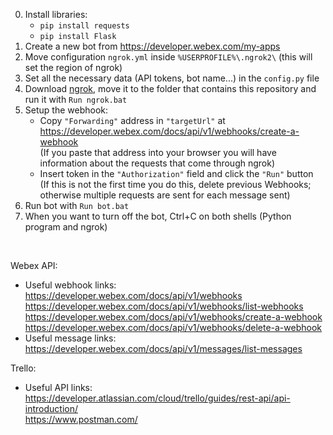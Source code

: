 0. Install libraries:
	- `pip install requests`
	- `pip install Flask`
1. Create a new bot from https://developer.webex.com/my-apps
2. Move configuration `ngrok.yml` inside `%USERPROFILE%\.ngrok2\` (this will set the region of ngrok)
3. Set all the necessary data (API tokens, bot name...) in the `config.py` file
4. Download [ngrok](https://ngrok.com/download), move it to the folder that contains this repository and run it with `Run ngrok.bat`
5. Setup the webhook:
	- Copy `"Forwarding"` address in `"targetUrl"` at https://developer.webex.com/docs/api/v1/webhooks/create-a-webhook <br/>
	(If you paste that address into your browser you will have information about the requests that come through ngrok)
	- Insert token in the `"Authorization"` field and click the `"Run"` button <br/>
	(If this is not the first time you do this, delete previous Webhooks; otherwise multiple requests are sent for each message sent)
6. Run bot with `Run bot.bat`
7. When you want to turn off the bot, Ctrl+C on both shells (Python program and ngrok)

<br/>

Webex API:
- Useful webhook links: <br/>
	https://developer.webex.com/docs/api/v1/webhooks <br/>
	https://developer.webex.com/docs/api/v1/webhooks/list-webhooks <br/>
	https://developer.webex.com/docs/api/v1/webhooks/create-a-webhook <br/>
	https://developer.webex.com/docs/api/v1/webhooks/delete-a-webhook <br/>
- Useful message links: <br/>
	https://developer.webex.com/docs/api/v1/messages/list-messages

Trello:
- Useful API links: <br/>
	https://developer.atlassian.com/cloud/trello/guides/rest-api/api-introduction/ <br/>
	https://www.postman.com/

